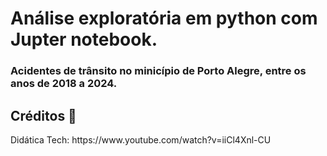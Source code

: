 # Análise exploratória em python com Jupter notebook.
### Acidentes de trânsito no minicípio de Porto Alegre, entre os anos de 2018 a 2024.

<h2>Créditos 🤝</h2>
Didática Tech: https://www.youtube.com/watch?v=iiCl4Xnl-CU
